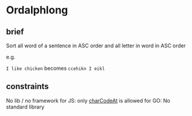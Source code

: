 # Ordalphlong

## brief

Sort all word of a sentence in ASC order and all letter in word in ASC order

e.g.

`I like chicken` becomes `ccehikn I eikl`

## constraints


No lib / no framework
for JS: only [charCodeAt](https://developer.mozilla.org/fr/docs/Web/JavaScript/Reference/Objets_globaux/String/charCodeAt) is allowed
for GO: No standard library
